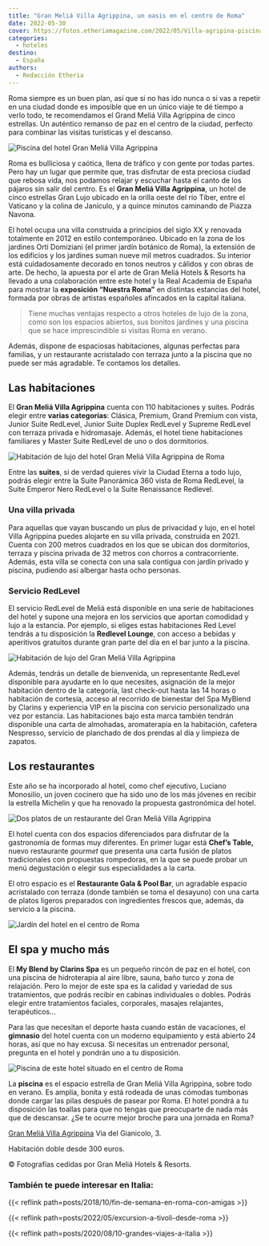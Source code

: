 ```yaml
---
title: "Gran Meliá Villa Agrippina, un oasis en el centro de Roma"
date: 2022-05-30
cover: https://fotos.etheriamagazine.com/2022/05/Villa-agripina-piscina.jpg
categories: 
  - hoteles
destino: 
  - España
authors: 
  - Redacción Etheria
---
```


Roma siempre es un buen plan, así que si no has ido nunca o si vas a repetir en una ciudad donde es imposible que en un único viaje te dé tiempo a verlo todo, te recomendamos el Grand Meliá Villa Agrippina de cinco estrellas. Un auténtico remanso de paz en el centro de la ciudad, perfecto para combinar las visitas turísticas y el descanso.

![Piscina del hotel Gran Meliá Villa Agrippina](https://fotos.etheriamagazine.com/2022/05/Villa-agripina-piscina.jpg "Piscina y hotel Gran Meliá Villa Agrippina.")

Roma es bulliciosa y caótica, llena de tráfico y con gente por todas partes. Pero hay un 
lugar que permite que, tras disfrutar de esta preciosa ciudad que rebosa vida, nos 
podamos relajar y escuchar hasta el canto de los pájaros sin salir del centro. Es el 
**Gran Meliá Villa Agrippina**, un hotel de cinco estrellas Gran Lujo ubicado en la 
orilla oeste del río Tíber, entre el Vaticano y la colina de Janículo, y a quince 
minutos caminando de Piazza Navona. 

El hotel ocupa una villa construida a principios del siglo XX y renovada totalmente en 
2012 en estilo contemporáneo. Ubicado en la zona de los jardines Orti Domiziani (el 
primer jardín botánico de Roma), la extensión de los edificios y los jardines suman 
nueve mil metros cuadrados. Su interior está cuidadosamente decorado en tonos neutros y 
cálidos y con obras de arte. De hecho, la apuesta por el arte de Gran Meliá Hotels & 
Resorts ha llevado a una colaboración entre este hotel y la Real Academia de España para 
mostrar la **exposición “Nuestra Roma”** en distintas estancias del hotel, formada por 
obras de artistas españoles afincados en la capital italiana. 

> Tiene muchas ventajas respecto a otros hoteles de lujo de la zona, como son los espacios 
> abiertos, sus bonitos jardines y una piscina que se hace imprescindible si visitas Roma 
> en verano. 

Además, dispone de espaciosas habitaciones, algunas perfectas para familias, y un 
restaurante acristalado con terraza junto a la piscina que no puede ser más agradable. 
Te contamos los detalles. 

## Las habitaciones

El **Gran Meliá Villa Agrippina** cuenta con 110 habitaciones y suites. Podrás elegir 
entre **varias categorías**: Clásica, Premium, Grand Premium con vista, Junior Suite 
RedLevel, Junior Suite Duplex RedLevel y Supreme RedLevel con terraza privada e 
hidromasaje. Además, el hotel tiene habitaciones familiares y Master Suite RedLevel de 
uno o dos dormitorios. 

![Habitación de lujo del hotel Gran Meliá Villa Agrippina de Roma](https://fotos.etheriamagazine.com/2022/05/villa-agripina-habitacion.jpg "Habitación del Gran Meliá Villa Agrippina.")

Entre las **suites**, si de verdad quieres vivir la Ciudad Eterna a todo lujo, podrás 
elegir entre la Suite Panorámica 360 vista de Roma RedLevel, la Suite Emperor Nero 
RedLevel o la Suite Renaissance Redlevel. 

### Una villa privada

Para aquellas que vayan buscando un plus de privacidad y lujo, en el hotel Villa 
Agrippina puedes alojarte en su villa privada, construida en 2021. Cuenta con 200 metros 
cuadrados en los que se ubican dos dormitorios, terraza y piscina privada de 32 metros 
con chorros a contracorriente. Además, esta villa se conecta con una sala contigua con 
jardín privado y piscina, pudiendo así albergar hasta ocho personas. 

### Servicio RedLevel

El servicio RedLevel de Meliá está disponible en una serie de habitaciones del hotel y 
supone una mejora en los servicios que aportan comodidad y lujo a la estancia. Por 
ejemplo, si eliges estas habitaciones Red Level tendrás a tu disposición la **Redlevel 
Lounge**, con acceso a bebidas y aperitivos gratuitos durante gran parte del día en el 
bar junto a la piscina. 

![Habitación de lujo del Gran Meliá Villa Agrippina](https://fotos.etheriamagazine.com/2022/05/villa-agripina-decoracion-habitaciones.jpg "Detalles de decoración de las habitaciones del hotel.")

Además, tendrás un detalle de bienvenida, un representante RedLevel disponible para 
ayudarte en lo que necesites, asignación de la mejor habitación dentro de la categoría, 
last check-out hasta las 14 horas o habitación de cortesía, acceso al recorrido de 
bienestar del Spa MyBlend by Clarins y experiencia VIP en la piscina con servicio 
personalizado una vez por estancia. Las habitaciones bajo esta marca también tendrán 
disponible una carta de almohadas, aromaterapia en la habitación, cafetera Nespresso, 
servicio de planchado de dos prendas al día y limpieza de zapatos. 

## Los restaurantes

Este año se ha incorporado al hotel, como chef ejecutivo, Luciano Monosilio, un joven 
cocinero que ha sido uno de los más jóvenes en recibir la estrella Michelin y que ha 
renovado la propuesta gastronómica del hotel. 

![Dos platos de un restaurante del Gran Meliá Villa Agrippina](https://fotos.etheriamagazine.com/2022/05/villa-agripina-gastronomia.jpg "Gastronomía en el Gran Meliá Villa Agrippina.")

El hotel cuenta con dos espacios diferenciados para disfrutar de la gastronomía de 
formas muy diferentes. En primer lugar está **Chef’s Table,** nuevo restaurante 
_gourmet_ que presenta una carta fusión de platos tradicionales con propuestas 
rompedoras, en la que se puede probar un menú degustación o elegir sus especialidades a 
la carta. 

El otro espacio es el **Restaurante Gala & Pool Bar**, un agradable espacio acristalado 
con terraza (donde también se toma el desayuno) con una carta de platos ligeros 
preparados con ingredientes frescos que, además, da servicio a la piscina. 

![Jardín del hotel en el centro de Roma](https://fotos.etheriamagazine.com/2022/05/villa-agripina-bar.jpg "Terraza del restaurante Gala.")

## El spa y mucho más

El **My Blend by Clarins Spa** es un pequeño rincón de paz en el hotel, con una piscina 
de hidroterapia al aire libre, sauna, baño turco y zona de relajación. Pero lo mejor de 
este spa es la calidad y variedad de sus tratamientos, que podrás recibir en cabinas 
individuales o dobles. Podrás elegir entre tratamientos faciales, corporales, masajes 
relajantes, terapéuticos… 

Para las que necesitan el deporte hasta cuando están de vacaciones, el **gimnasio** del 
hotel cuenta con un moderno equipamiento y está abierto 24 horas, así que no hay excusa. 
Si necesitas un entrenador personal, pregunta en el hotel y pondrán uno a tu 
disposición. 

![Piscina de este hotel situado en el centro de Roma](https://fotos.etheriamagazine.com/2022/05/villa-agripina-tumbonas.jpg "Tumbonas en la piscina del hotel Villa Agrippina.")

La **piscina** es el espacio estrella de Gran Meliá Villa Agrippina, sobre todo en 
verano. Es amplia, bonita y está rodeada de unas cómodas tumbonas donde cargar las pilas 
después de pasear por Roma. El hotel pondrá a tu disposición las toallas para que no 
tengas que preocuparte de nada más que de descansar. ¿Se te ocurre mejor broche para una 
jornada en Roma? 

[Gran Meliá Villa 
Agrip](https://www.melia.com/es/hoteles/italia/roma/villa-agrippina-gran-melia/index.htm)[p](https://www.melia.com/es/hoteles/italia/roma/villa-agrippina-gran-melia/index.htm)[ina](https://www.melia.com/es/hoteles/italia/roma/villa-agrippina-gran-melia/index.htm) 
Via del Gianicolo, 3. 

Habitación doble desde 300 euros. 

© Fotografías cedidas por Gran Meliá Hotels & Resorts. 

### También te puede interesar en Italia:

{{< reflink path=posts/2018/10/fin-de-semana-en-roma-con-amigas >}} 

{{< reflink path=posts/2022/05/excursion-a-tivoli-desde-roma >}} 

{{< reflink path=posts/2020/08/10-grandes-viajes-a-italia >}}
